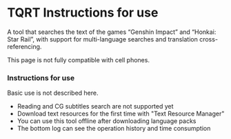 # TQRT Instructions for use

A tool that searches the text of the games “Genshin Impact” and “Honkai: Star Rail”, with support for multi-language searches and translation cross-referencing.

This page is not fully compatible with cell phones.

### Instructions for use

Basic use is not described here.

- Reading and CG subtitles search are not supported yet
- Download text resources for the first time with "Text Resource Manager"
- You can use this tool offline after downloading language packs
- The bottom log can see the operation history and time consumption
